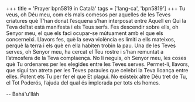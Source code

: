 +++
title = 'Prayer bpn5819 in Català'
tags = ['lang-ca', 'bpn5819']
+++
Tu veus, oh Déu meu, com els mals comesos per aquelles de les Teves criatures què T’han donat  l’esquena s’han interposat entre Aquell en Qui la Teva deïtat està manifesta i els Teus serfs. Fes descendir sobre ells, oh Senyor meu, el que els faci ocupar-se mútuament amb el que els concerneixi. Llavors fes, què la seva violència es limiti a ells mateixos, perquè la terra i els què en ella habiten trobin la pau.
Una de les Teves serves, oh Senyor meu, ha cercat el Teu rostre i s’han remuntat a l’atmosfera de la Teva complaença. No li neguis, oh Senyor meu, les coses què Tu ordenares per les elegides entre les Teves serves. Permet-li, llavors, que sigui tan atreta per les Teves paraules que celebri la Teva lloança entre elles.
Potent ets Tu per fer el que Et plagui. No existeix altre Déu tret de Tu, el Tot Poderós, l’ajuda del qual és implorada per tots els homes.

-- Bahá'u'lláh
